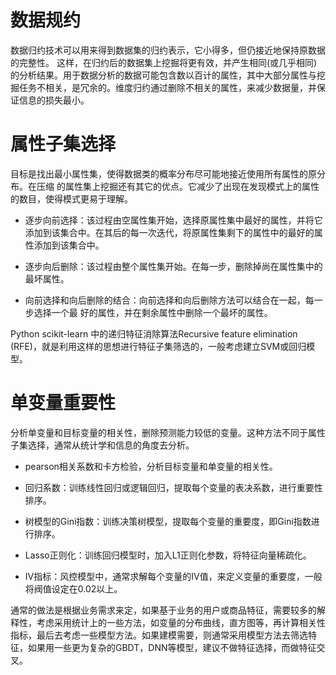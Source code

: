 # 数据规约

数据归约技术可以用来得到数据集的归约表示，它小得多，但仍接近地保持原数据的完整性。 这样，在归约后的数据集上挖掘将更有效，并产生相同(或几乎相同)的分析结果。用于数据分析的数据可能包含数以百计的属性，其中大部分属性与挖掘任务不相关，是冗余的。维度归约通过删除不相关的属性，来减少数据量，并保证信息的损失最小。

# 属性子集选择

目标是找出最小属性集，使得数据类的概率分布尽可能地接近使用所有属性的原分布。在压缩 的属性集上挖掘还有其它的优点。它减少了出现在发现模式上的属性的数目，使得模式更易于理解。

- 逐步向前选择：该过程由空属性集开始，选择原属性集中最好的属性，并将它添加到该集合中。在其后的每一次迭代，将原属性集剩下的属性中的最好的属性添加到该集合中。

- 逐步向后删除：该过程由整个属性集开始。在每一步，删除掉尚在属性集中的最坏属性。

- 向前选择和向后删除的结合：向前选择和向后删除方法可以结合在一起，每一步选择一个最 好的属性，并在剩余属性中删除一个最坏的属性。

Python scikit-learn 中的递归特征消除算法Recursive feature elimination (RFE)，就是利用这样的思想进行特征子集筛选的，一般考虑建立SVM或回归模型。

# 单变量重要性

分析单变量和目标变量的相关性，删除预测能力较低的变量。这种方法不同于属性子集选择，通常从统计学和信息的角度去分析。

- pearson相关系数和卡方检验，分析目标变量和单变量的相关性。

- 回归系数：训练线性回归或逻辑回归，提取每个变量的表决系数，进行重要性排序。

- 树模型的Gini指数：训练决策树模型，提取每个变量的重要度，即Gini指数进行排序。

- Lasso正则化：训练回归模型时，加入L1正则化参数，将特征向量稀疏化。

- IV指标：风控模型中，通常求解每个变量的IV值，来定义变量的重要度，一般将阀值设定在0.02以上。

通常的做法是根据业务需求来定，如果基于业务的用户或商品特征，需要较多的解释性，考虑采用统计上的一些方法，如变量的分布曲线，直方图等，再计算相关性指标，最后去考虑一些模型方法。如果建模需要，则通常采用模型方法去筛选特征，如果用一些更为复杂的GBDT，DNN等模型，建议不做特征选择，而做特征交叉。